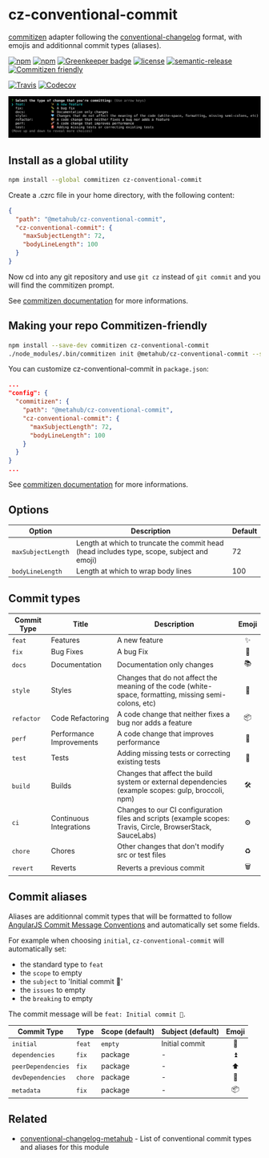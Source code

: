 # **cz-conventional-commit**

[commitizen](https://github.com/commitizen/cz-cli) adapter following the [conventional-changelog](https://github.com/conventional-changelog/conventional-changelog) format, with emojis and additionnal commit types (aliases).

[![npm](https://img.shields.io/npm/v/@metahub/cz-conventional-commit.svg)](https://www.npmjs.com/package/@metahub/cz-conventional-commit)
[![npm](https://img.shields.io/npm/dt/@metahub/cz-conventional-commit.svg)](https://www.npmjs.com/package/@metahub/cz-conventional-commit)
[![Greenkeeper badge](https://badges.greenkeeper.io/vanduynslagerp/cz-conventional-commit.svg)](https://greenkeeper.io/)
[![license](https://img.shields.io/github/license/vanduynslagerp/cz-conventional-commit.svg)](https://github.com/vanduynslagerp/cz-conventional-commit/blob/master/LICENSE)
[![semantic-release](https://img.shields.io/badge/%20%20%F0%9F%93%A6%F0%9F%9A%80-semantic--release-e10079.svg)](https://github.com/semantic-release/semantic-release)
[![Commitizen friendly](https://img.shields.io/badge/commitizen-friendly-brightgreen.svg)](http://commitizen.github.io/cz-cli/)

[![Travis](https://img.shields.io/travis/vanduynslagerp/cz-conventional-commit.svg)](https://travis-ci.org/vanduynslagerp/cz-conventional-commit)
[![Codecov](https://img.shields.io/codecov/c/github/vanduynslagerp/cz-conventional-commit.svg)](https://codecov.io/gh/vanduynslagerp/cz-conventional-commit)

![Screenshot](img/cz-conventional-commit.jpg?raw=true)

## Install as a global utility

```bash
npm install --global commitizen cz-conventional-commit
```
Create a .czrc file in your home directory, with the following content:
```json
{
  "path": "@metahub/cz-conventional-commit",
  "cz-conventional-commit": {
    "maxSubjectLength": 72,
    "bodyLineLength": 100
  }
}
```
Now cd into any git repository and use `git cz` instead of `git commit` and you will find the commitizen prompt.

See [commitizen documentation](https://github.com/commitizen/cz-cli#conventional-commit-messages-as-a-global-utility) for more informations.

## Making your repo Commitizen-friendly
```bash
npm install --save-dev commitizen cz-conventional-commit
./node_modules/.bin/commitizen init @metahub/cz-conventional-commit --save-dev --save-exact
```
You can customize cz-conventional-commit in `package.json`:
```json
...
"config": {
  "commitizen": {
    "path": "@metahub/cz-conventional-commit",
    "cz-conventional-commit": {
      "maxSubjectLength": 72,
      "bodyLineLength": 100
    }
  }
}
...
```

See [commitizen documentation](https://github.com/commitizen/cz-cli#making-your-repo-commitizen-friendly) for more informations.

## Options

| Option             | Description                                                                                | Default |
| ------------------ | ------------------------------------------------------------------------------------------ | ------- |
| `maxSubjectLength` | Length at which to truncate the commit head (head includes type, scope, subject and emoji) | 72      |
| `bodyLineLength`   | Length at which to wrap body lines                                                         | 100     |

## Commit types

| Commit Type | Title                    | Description                                                                                                 | Emoji  |
| ----------- | ------------------------ | ----------------------------------------------------------------------------------------------------------- |:------:|
| `feat`      | Features                 | A new feature                                                                                               | ✨     |
| `fix`       | Bug Fixes                | A bug Fix                                                                                                   | 🐛     |
| `docs`      | Documentation            | Documentation only changes                                                                                  | 📚     |
| `style`     | Styles                   | Changes that do not affect the meaning of the code (white-space, formatting, missing semi-colons, etc)      | 💎     |
| `refactor`  | Code Refactoring         | A code change that neither fixes a bug nor adds a feature                                                   | 📦     |
| `perf`      | Performance Improvements | A code change that improves performance                                                                     | 🚀     |
| `test`      | Tests                    | Adding missing tests or correcting existing tests                                                           | 🚨     |
| `build`     | Builds                   | Changes that affect the build system or external dependencies (example scopes: gulp, broccoli, npm)         | 🛠     |
| `ci`        | Continuous Integrations  | Changes to our CI configuration files and scripts (example scopes: Travis, Circle, BrowserStack, SauceLabs) | ⚙️     |
| `chore`     | Chores                   | Other changes that don't modify src or test files                                                           | ♻️     |
| `revert`    | Reverts                  | Reverts a previous commit                                                                                   | 🗑     |

## Commit aliases

Aliases are additionnal commit types that will be formatted to follow [AngularJS Commit Message Conventions](https://docs.google.com/document/d/1QrDFcIiPjSLDn3EL15IJygNPiHORgU1_OOAqWjiDU5Y/edit) and automatically set some fields.

For example when choosing `initial`, `cz-conventional-commit` will automatically set:
*   the standard type to `feat`
*   the `scope` to empty
*   the `subject` to 'Initial commit 🎉'
*   the `issues` to empty
*   the `breaking` to empty

The commit message will be `feat: Initial commit 🎉`.

| Commit Type        | Type    | Scope (default)   | Subject (default)               | Emoji  |
| ------------------ | ------- | ----------------- | ------------------------------  |:------:|
| `initial`          | `feat`  | `empty`           | Initial commit                  | 🎉     |
| `dependencies`     | `fix`   | package           | -                               | ⏫     |
| `peerDependencies` | `fix`   | package           | -                               | ⬆️     |
| `devDependencies`  | `chore` | package           | -                               | 🔼     |
| `metadata`         | `fix`   | package           | -                               | 📦     |

## Related

*   [conventional-changelog-metahub](https://github.com/vanduynslagerp/conventional-changelog-metahub) - List of conventional commit types and aliases for this module
